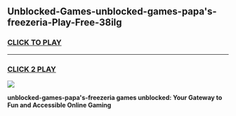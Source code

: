 
## Unblocked-Games-unblocked-games-papa's-freezeria-Play-Free-38ilg
<h3>
<a href="https://premium76.site?title=unblocked-games-papa's-freezeria&ref=10A">CLICK TO PLAY</a></h3>
<hr>

<h3>
<a href="https://premium76.site?title=unblocked-games-papa's-freezeria&ref=10A">CLICK 2 PLAY</a>
  
</h3>

<a href="https://premium76.site?title=unblocked-games-papa's-freezeria&ref=10A"><img src="https://clearcache.store/games.png"></a>


**unblocked-games-papa's-freezeria games unblocked: Your Gateway to Fun and Accessible Online Gaming**
